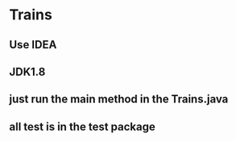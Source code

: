 # Trains
## Use IDEA
## JDK1.8
## just run the main method in the Trains.java
## all test is in the test package
